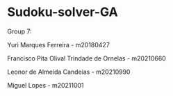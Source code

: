 # Sudoku-solver-GA

Group 7: 

Yuri Marques Ferreira - m20180427 

Francisco Pita Olival Trindade de Ornelas - m20210660 

Leonor de Almeida Candeias - m20210990 

Miguel Lopes - m20211001 
